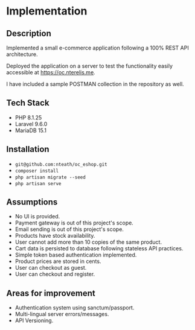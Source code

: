 # Implementation

## Description
Implemented a small e-commerce application following a 100% REST API architecture.

Deployed the application on a server to test the functionality easily accessible
at https://oc.nterelis.me.

I have included a sample POSTMAN collection in the repository as well.

## Tech Stack
- PHP 8.1.25
- Laravel 9.6.0
- MariaDB 15.1


## Installation
- `git@github.com:nteath/oc_eshop.git`
- `composer install`
- `php artisan migrate --seed`
- `php artisan serve`

## Assumptions
- No UI is provided.
- Payment gateway is out of this project's scope.
- Email sending is out of this project's scope.
- Products have stock availability.
- User cannot add more than 10 copies of the same product.
- Cart data is persisted to database following stateless API practices.
- Simple token based authentication implemented.
- Product prices are stored in cents.
- User can checkout as guest.
- User can checkout and register.

## Areas for improvement
- Authentication system using sanctum/passport.
- Multi-lingual server errors/messages.
- API Versioning.
